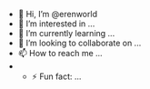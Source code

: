 - 👋 Hi, I’m @erenworld
- 👀 I’m interested in ...
- 🌱 I’m currently learning ...
- 💞️ I’m looking to collaborate on ...
- 📫 How to reach me ...
- - ⚡ Fun fact: ...

<!---
erenworld/erenworld is a ✨ special ✨ repository because its `README.md` (this file) appears on your GitHub profile.
You can click the Preview link to take a look at your changes.
--->
